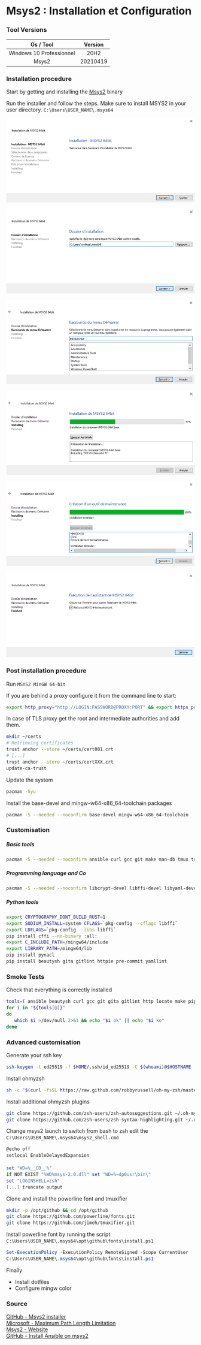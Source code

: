 # Msys2 : Installation et Configuration

### Tool Versions

|         Os / Tool        |  Version |
| :----------------------: | :------: |
| Windows 10 Professionnel |   20H2   |
|           Msys2          | 20210419 |

### Installation procedure

Start by getting and installing the [Msys2](https://repo.msys2.org/distrib/x86_64/msys2-x86_64-20210419.exe) binary

Run the installer and follow the steps. Make sure to install MSYS2 in your user directory. `C:\Users\USER_NAME\.msys64`

![msys2-001](./img/msys2-001.png)

![msys2-002](./img/msys2-002.png)

![msys2-003](./img/msys2-003.png)

![msys2-004](./img/msys2-004.png)

![msys2-005](./img/msys2-005.png)

![msys2-006](./img/msys2-006.png)

### Post installation procedure

Run `MSYS2 MinGW 64-bit`  

If you are behind a proxy configure it from the command line to start:

```sh
export http_proxy="http://LOGIN:PASSWORD@PROXY:PORT" && export https_proxy=$http_proxy && curl -ivks https://github.com
```

In case of TLS proxy get the root and intermediate authorities and add them.

```sh
mkdir ~/certs
# Retrieving certificates
trust anchor --store ~/certs/cert001.crt
# [...]
trust anchor --store ~/certs/certXXX.crt
update-ca-trust
```

Update the system

```sh
pacman -Syu
```

Install the base-devel and mingw-w64-x86_64-toolchain packages

```sh
pacman -S --needed --noconfirm base-devel mingw-w64-x86_64-toolchain
```

### Customisation

##### Basic tools

```sh
pacman -S --needed --noconfirm ansible curl gcc git make man-db tmux tree unzip vim zsh
```

##### Programming language and Co

```sh
pacman -S --needed --noconfirm libcrypt-devel libffi-devel libyaml-devel mingw-w64-x86_64-libffi mingw-w64-x86_64-libsodium mingw-w64-x86_64-openssl mingw-w64-x86_64-pkg-config mingw-w64-x86_64-python mingw-w64-x86_64-python-pip mingw-w64-x86_64-ruby openssh openssl-devel
```

##### Python tools

```sh
export CRYPTOGRAPHY_DONT_BUILD_RUST=1
export SODIUM_INSTALL=system CFLAGS=`pkg-config --cflags libffi`
export LDFLAGS=`pkg-config --libs libffi`
pip install cffi --no-binary :all:
export C_INCLUDE_PATH=/mingw64/include
export LIBRARY_PATH=/mingw64/lib
pip install pynacl
pip install beautysh gita gitlint httpie pre-commit yamllint
```

### Smoke Tests

Check that everything is correctly installed

```sh
tools=( ansible beautysh curl gcc git gita gitlint http locate make pip  pre-commit tmux tree unzip vim yamllint zsh )
for i in "${tools[@]}"
do
   which $i >/dev/null 2>&1 && echo "$i ok" || echo "$i ko"
done
```

### Advanced customisation

Generate your ssh key

```sh
ssh-keygen -t ed25519 -f $HOME/.ssh/id_ed25519 -C $(whoami)@$HOSTNAME
```

Install ohmyzsh

```sh
sh -c "$(curl -fsSL https://raw.github.com/robbyrussell/oh-my-zsh/master/tools/install.sh)"
```

Install additional ohmyzsh plugins

```sh
git clone https://github.com/zsh-users/zsh-autosuggestions.git ~/.oh-my-zsh/custom/plugins/zsh-autosuggestions
git clone https://github.com/zsh-users/zsh-syntax-highlighting.git ~/.oh-my-zsh/custom/plugins/zsh-syntax-highlighting
```

Change msys2 launch to switch from bash to zsh edit the `C:\Users\USER_NAME\.msys64\msys2_shell.cmd`

```powershell
@echo off
setlocal EnableDelayedExpansion

set "WD=%__CD__%"
if NOT EXIST "%WD%msys-2.0.dll" set "WD=%~dp0usr\bin\"
set "LOGINSHELL=zsh"
[...] truncate output
```

Clone and install the powerline font and tmuxifier

```sh
mkdir -p /opt/github && cd /opt/github
git clone https://github.com/powerline/fonts.git
git clone https://github.com/jimeh/tmuxifier.git
```

Install powerline font by running the script `C:\Users\USER_NAME\.msys64\opt\github\fonts\install.ps1`

```powershell
Set-ExecutionPolicy -ExecutionPolicy RemoteSigned -Scope CurrentUser
C:\Users\USER_NAME\.msys64\opt\github\fonts\install.ps1
```

Finally
* Install dotfiles
* Configure mingw color

### Source

[GitHub - Msys2 installer](https://github.com/msys2/msys2-installer)  
[Microsoft - Maximum Path Length Limitation](https://docs.microsoft.com/en-us/windows/win32/fileio/maximum-file-path-limitation?tabs=powershell)  
[Msys2 - Website](https://www.msys2.org/)  
[GitHub - Install Ansible on msys2](https://gist.github.com/DaveB93/db94a6b310e08c928c0778f766562ab0)  
